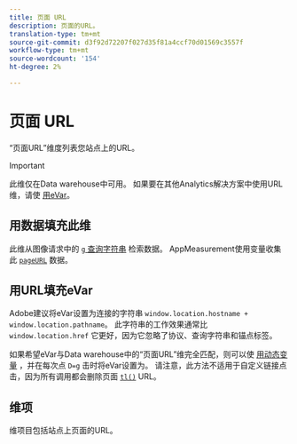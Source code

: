 ```yaml
---
title: 页面 URL
description: 页面的URL。
translation-type: tm+mt
source-git-commit: d3f92d72207f027d35f81a4ccf70d01569c3557f
workflow-type: tm+mt
source-wordcount: '154'
ht-degree: 2%

---
```



# 页面 URL

“页面URL”维度列表您站点上的URL。

>[!IMPORTANT]
>
>此维仅在Data warehouse中可用。 如果要在其他Analytics解决方案中使用URL维，请使 [用eVar](evar.md)。

## 用数据填充此维

此维从图像请求中的 [`g` 查询字符串](/help/implement/validate/query-parameters.md) 检索数据。 AppMeasurement使用变量收集此 [`pageURL`](/help/implement/vars/page-vars/pageurl.md) 数据。

## 用URL填充eVar

Adobe建议将eVar设置为连接的字符串 `window.location.hostname + window.location.pathname`。 此字符串的工作效果通常比 `window.location.href` 它更好，因为它忽略了协议、查询字符串和锚点标签。

如果希望eVar与Data warehouse中的“页面URL”维完全匹配，则可以使 [用动态变量](/help/implement/vars/page-vars/dynamic-variables.md) ，并在每次点 `D=g` 击时将eVar设置为。 请注意，此方法不适用于自定义链接点击，因为所有调用都会删除页面 [`tl()`](/help/implement/vars/functions/tl-method.md) URL。

## 维项

维项目包括站点上页面的URL。
